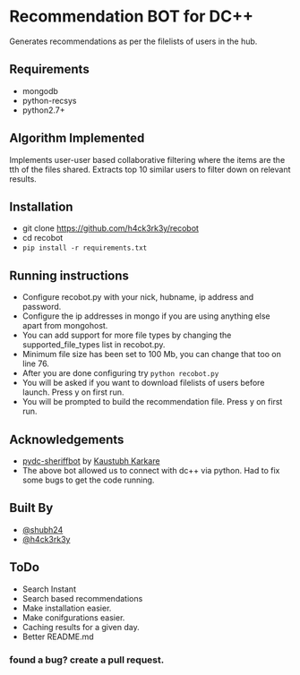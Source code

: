 # Recommendation BOT for DC++

Generates recommendations as per the filelists of users in the hub.

## Requirements
- mongodb
- python-recsys
- python2.7+

## Algorithm Implemented

Implements user-user based collaborative filtering where the items are the tth of the files shared. Extracts top 10 similar users to filter down on relevant results.

## Installation

- git clone https://github.com/h4ck3rk3y/recobot
- cd recobot
- `pip install -r requirements.txt`

## Running instructions

- Configure recobot.py with your nick, hubname, ip address and password.
- Configure the ip addresses in mongo if you are using anything else apart from mongohost.
- You can add support for more file types by changing the supported_file_types list in recobot.py.
- Minimum file size has been set to 100 Mb, you can change that too on line 76.
- After you are done configuring try `python recobot.py`
- You will be asked if you want to download filelists of users before launch. Press y on first run.
- You will be prompted to build the recommendation file. Press y on first run.

## Acknowledgements
- [pydc-sheriffbot](https://github.com/kaustubh-karkare/pydc-sheriffbot/) by [Kaustubh Karkare](https://github.com/kaustubh-karkare)
- The above bot allowed us to connect with dc++ via python. Had to fix some bugs to get the code running.

## Built By
- [@shubh24](https://github.com/shubh24)
- [@h4ck3rk3y](https://github.com/h4ck3rk3y)

## ToDo
- Search Instant
- Search based recommendations
- Make installation easier.
- Make conifgurations easier.
- Caching results for a given day.
- Better README.md


### found a bug? create a pull request.
